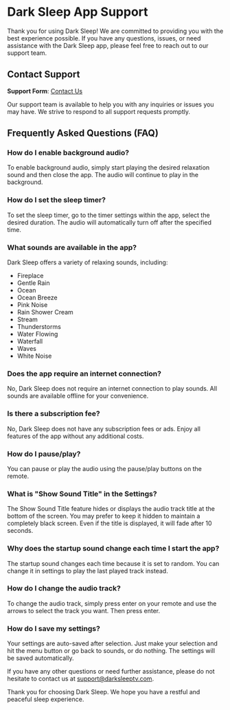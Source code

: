 # Dark Sleep App Support

Thank you for using Dark Sleep! We are committed to providing you with the best experience possible. If you have any questions, issues, or need assistance with the Dark Sleep app, please feel free to reach out to our support team.

## Contact Support

**Support Form**: [Contact Us](https://forms.gle/cGHDa9RmtuWCskBL6)

Our support team is available to help you with any inquiries or issues you may have. We strive to respond to all support requests promptly.

## Frequently Asked Questions (FAQ)

### How do I enable background audio?

To enable background audio, simply start playing the desired relaxation sound and then close the app. The audio will continue to play in the background.

### How do I set the sleep timer?

To set the sleep timer, go to the timer settings within the app, select the desired duration. The audio will automatically turn off after the specified time.

### What sounds are available in the app?

Dark Sleep offers a variety of relaxing sounds, including:

- Fireplace
- Gentle Rain
- Ocean
- Ocean Breeze
- Pink Noise
- Rain Shower Cream
- Stream
- Thunderstorms
- Water Flowing
- Waterfall
- Waves
- White Noise

### Does the app require an internet connection?

No, Dark Sleep does not require an internet connection to play sounds. All sounds are available offline for your convenience.

### Is there a subscription fee?

No, Dark Sleep does not have any subscription fees or ads. Enjoy all features of the app without any additional costs.

### How do I pause/play?

You can pause or play the audio using the pause/play buttons on the remote.

### What is "Show Sound Title" in the Settings?

The Show Sound Title feature hides or displays the audio track title at the bottom of the screen. You may prefer to keep it hidden to maintain a completely black screen. Even if the title is displayed, it will fade after 10 seconds.

### Why does the startup sound change each time I start the app?

The startup sound changes each time because it is set to random. You can change it in settings to play the last played track instead.

### How do I change the audio track?

To change the audio track, simply press enter on your remote and use the arrows to select the track you want. Then press enter.

### How do I save my settings?

Your settings are auto-saved after selection. Just make your selection and hit the menu button or go back to sounds, or do nothing. The settings will be saved automatically.

If you have any other questions or need further assistance, please do not hesitate to contact us at [support@darksleeptv.com](mailto:support@darksleeptv.com).

Thank you for choosing Dark Sleep. We hope you have a restful and peaceful sleep experience.
